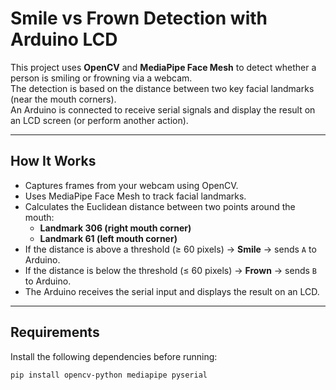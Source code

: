 # Smile vs Frown Detection with Arduino LCD

This project uses **OpenCV** and **MediaPipe Face Mesh** to detect whether a person is smiling or frowning via a webcam.  
The detection is based on the distance between two key facial landmarks (near the mouth corners).  
An Arduino is connected to receive serial signals and display the result on an LCD screen (or perform another action).

---

## How It Works
- Captures frames from your webcam using OpenCV.
- Uses MediaPipe Face Mesh to track facial landmarks.
- Calculates the Euclidean distance between two points around the mouth:
  - **Landmark 306 (right mouth corner)**
  - **Landmark 61 (left mouth corner)**
- If the distance is above a threshold (≥ 60 pixels) → **Smile** → sends `A` to Arduino.  
- If the distance is below the threshold (≤ 60 pixels) → **Frown** → sends `B` to Arduino.  
- The Arduino receives the serial input and displays the result on an LCD.

---

## Requirements
Install the following dependencies before running:

```bash
pip install opencv-python mediapipe pyserial
